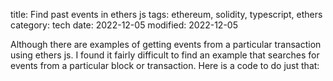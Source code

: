 title: Find past events in ethers js
tags: ethereum, solidity, typescript, ethers
category: tech
date: 2022-12-05
modified: 2022-12-05

Although there are examples of getting events from a particular transaction using ethers js.  I found it fairly difficult to find an example that searches for events from a particular block or transaction.   Here is a code to do just that:

<script src="https://gist.github.com/jac18281828/0da1d37036dc1658840ba35a7e5e098c.js"></script>

